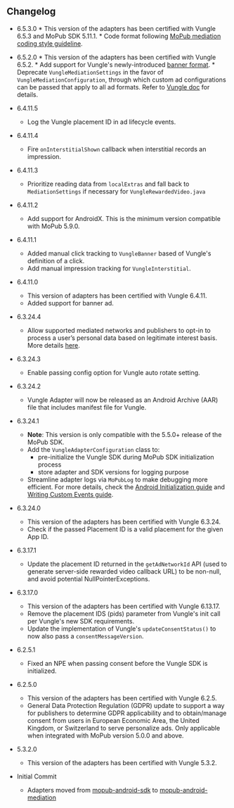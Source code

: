 ## Changelog
  *  6.5.3.0
    * This version of the adapters has been certified with Vungle 6.5.3 and MoPub SDK 5.11.1.
    * Code format following [MoPub mediation coding style guideline](https://developers.mopub.com/networks/integrate/mopub-network-mediation-guidelines/).

  *  6.5.2.0
    * This version of the adapters has been certified with Vungle 6.5.2.
    * Add support for Vungle's newly-introduced [banner format](https://support.vungle.com/hc/en-us/articles/360032641251-Early-Access-Get-Started-with-Banner-Ads-Android-or-Amazon-SDK-v-6-5-1).
    * Deprecate `VungleMediationSettings` in the favor of `VungleMediationConfiguration`, through which custom ad configurations can be passed that apply to all ad formats. Refer to [Vungle doc](https://support.vungle.com/hc/en-us/articles/360033932751#interstitial-ads-0-5) for details.

  * 6.4.11.5
    * Log the Vungle placement ID in ad lifecycle events.

  * 6.4.11.4
    * Fire `onInterstitialShown` callback when interstitial records an impression.

  * 6.4.11.3
    * Prioritize reading data from `localExtras` and fall back to `MediationSettings` if necessary for `VungleRewardedVideo.java`

  * 6.4.11.2
    * Add support for AndroidX. This is the minimum version compatible with MoPub 5.9.0.

  * 6.4.11.1
    * Added manual click tracking to `VungleBanner` based of Vungle's definition of a click.
    * Add manual impression tracking for `VungleInterstitial`.

  * 6.4.11.0
    * This version of adapters has been certified with Vungle 6.4.11.
    * Added support for banner ad.

  * 6.3.24.4
    * Allow supported mediated networks and publishers to opt-in to process a user’s personal data based on legitimate interest basis. More details [here](https://developers.mopub.com/docs/publisher/gdpr-guide/#legitimate-interest-support).

  * 6.3.24.3
    * Enable passing config option for Vungle auto rotate setting.

  * 6.3.24.2
    * Vungle Adapter will now be released as an Android Archive (AAR) file that includes manifest file for Vungle.

  * 6.3.24.1
    * **Note**: This version is only compatible with the 5.5.0+ release of the MoPub SDK.
    * Add the `VungleAdapterConfiguration` class to: 
         * pre-initialize the Vungle SDK during MoPub SDK initialization process
         * store adapter and SDK versions for logging purpose
    * Streamline adapter logs via `MoPubLog` to make debugging more efficient. For more details, check the [Android Initialization guide](https://developers.mopub.com/docs/android/initialization/) and [Writing Custom Events guide](https://developers.mopub.com/docs/android/custom-events/).

  * 6.3.24.0
    * This version of the adapters has been certified with Vungle 6.3.24.
    * Check if the passed Placement ID is a valid placement for the given App ID.

  * 6.3.17.1
    * Update the placement ID returned in the `getAdNetworkId` API (used to generate server-side rewarded video callback URL) to be non-null, and avoid potential NullPointerExceptions.

  * 6.3.17.0
    * This version of the adapters has been certified with Vungle 6.13.17.
    * Remove the placement IDS (pids) parameter from Vungle's init call per Vungle's new SDK requirements.
    * Update the implementation of Vungle's `updateConsentStatus()` to now also pass a `consentMessageVersion`.

  * 6.2.5.1
    * Fixed an NPE when passing consent before the Vungle SDK is initialized.

  * 6.2.5.0
    * This version of the adapters has been certified with Vungle 6.2.5.
    * General Data Protection Regulation (GDPR) update to support a way for publishers to determine GDPR applicability and to obtain/manage consent from users in European Economic Area, the United Kingdom, or Switzerland to serve personalize ads. Only applicable when integrated with MoPub version 5.0.0 and above.

  * 5.3.2.0
    * This version of the adapters has been certified with Vungle 5.3.2.

  * Initial Commit
  	* Adapters moved from [mopub-android-sdk](https://github.com/mopub/mopub-android-sdk) to [mopub-android-mediation](https://github.com/mopub/mopub-android-mediation/)